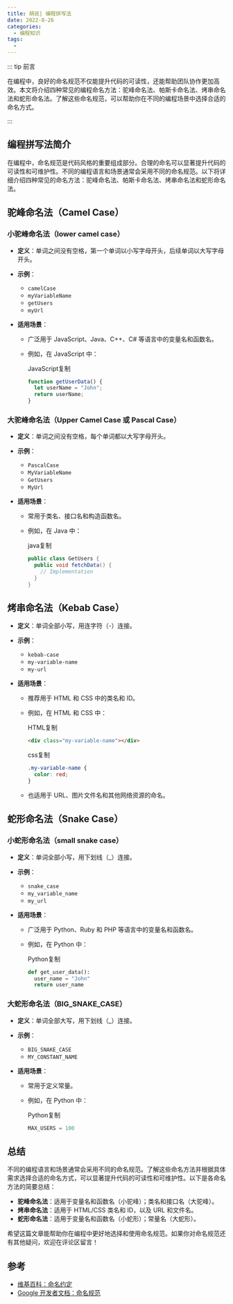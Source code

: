 ```yaml
---
title: 胡说| 编程拼写法
date: 2022-8-26
categories:
  - 编程知识
tags:
  - 
---
```




::: tip 前言

在编程中，良好的命名规范不仅能提升代码的可读性，还能帮助团队协作更加高效。本文将介绍四种常见的编程命名方法：驼峰命名法、帕斯卡命名法、烤串命名法和蛇形命名法。了解这些命名规范，可以帮助你在不同的编程场景中选择合适的命名方式。

:::

## 编程拼写法简介

在编程中，命名规范是代码风格的重要组成部分。合理的命名可以显著提升代码的可读性和可维护性。不同的编程语言和场景通常会采用不同的命名规范。以下将详细介绍四种常见的命名方法：驼峰命名法、帕斯卡命名法、烤串命名法和蛇形命名法。

## 驼峰命名法（Camel Case）

### 小驼峰命名法（lower camel case）

- **定义**：单词之间没有空格，第一个单词以小写字母开头，后续单词以大写字母开头。

- **示例**：

  - `camelCase`
  - `myVariableName`
  - `getUsers`
  - `myUrl`

- **适用场景**：

  - 广泛用于 JavaScript、Java、C++、C# 等语言中的变量名和函数名。

  - 例如，在 JavaScript 中：

    JavaScript复制

    ```javascript
    function getUserData() {
      let userName = "John";
      return userName;
    }
    ```

### 大驼峰命名法（Upper Camel Case 或 Pascal Case）

- **定义**：单词之间没有空格，每个单词都以大写字母开头。

- **示例**：

  - `PascalCase`
  - `MyVariableName`
  - `GetUsers`
  - `MyUrl`

- **适用场景**：

  - 常用于类名、接口名和构造函数名。

  - 例如，在 Java 中：

    java复制

    ```java
    public class GetUsers {
      public void fetchData() {
        // Implementation
      }
    }
    ```

## 烤串命名法（Kebab Case）

- **定义**：单词全部小写，用连字符（-）连接。

- **示例**：

  - `kebab-case`
  - `my-variable-name`
  - `my-url`

- **适用场景**：

  - 推荐用于 HTML 和 CSS 中的类名和 ID。

  - 例如，在 HTML 和 CSS 中：

    HTML复制

    ```html
    <div class="my-variable-name"></div>
    ```

    css复制

    ```css
    .my-variable-name {
      color: red;
    }
    ```

  - 也适用于 URL、图片文件名和其他网络资源的命名。

## 蛇形命名法（Snake Case）

### 小蛇形命名法（small snake case）

- **定义**：单词全部小写，用下划线（_）连接。

- **示例**：

  - `snake_case`
  - `my_variable_name`
  - `my_url`

- **适用场景**：

  - 广泛用于 Python、Ruby 和 PHP 等语言中的变量名和函数名。

  - 例如，在 Python 中：

    Python复制

    ```python
    def get_user_data():
      user_name = "John"
      return user_name
    ```

### 大蛇形命名法（BIG_SNAKE_CASE）

- **定义**：单词全部大写，用下划线（_）连接。

- **示例**：

  - `BIG_SNAKE_CASE`
  - `MY_CONSTANT_NAME`

- **适用场景**：

  - 常用于定义常量。

  - 例如，在 Python 中：

    Python复制

    ```python
    MAX_USERS = 100
    ```

## 总结

不同的编程语言和场景通常会采用不同的命名规范。了解这些命名方法并根据具体需求选择合适的命名方式，可以显著提升代码的可读性和可维护性。以下是各命名方法的简要总结：

- **驼峰命名法**：适用于变量名和函数名（小驼峰）；类名和接口名（大驼峰）。
- **烤串命名法**：适用于 HTML/CSS 类名和 ID，以及 URL 和文件名。
- **蛇形命名法**：适用于变量名和函数名（小蛇形）；常量名（大蛇形）。

希望这篇文章能帮助你在编程中更好地选择和使用命名规范。如果你对命名规范还有其他疑问，欢迎在评论区留言！

## 参考

- [维基百科：命名约定](https://en.wikipedia.org/wiki/Naming_convention_(programming))
- [Google 开发者文档：命名规范](https://developers.google.com/style/name-ordering)

